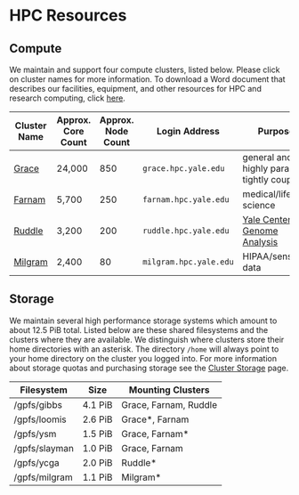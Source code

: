 # HPC Resources

## Compute

We maintain and support four compute clusters, listed below. Please click on cluster names for more information. To download a Word document that describes our facilities, equipment, and other resources for HPC and research computing, click [here](https://research.computing.yale.edu/sites/default/files/files/Facilities%20and%20Equipment%20Document-2020-02-27.docx).

| Cluster Name       | Approx. Core Count | Approx. Node Count | Login Address<img width=200/> | Purpose                                                  |
|--------------------|--------------------|---------------------|-------------------------------|----------------------------------------------------------|
| [Grace](grace)     | 24,000             | 850                 | `grace.hpc.yale.edu`          | general and highly parallel, tightly coupled             |
| [Farnam](farnam)   | 5,700              | 250                 | `farnam.hpc.yale.edu`         | medical/life science                                     |
| [Ruddle](ruddle)   | 3,200              | 200                 | `ruddle.hpc.yale.edu`         | [Yale Center for Genome Analysis](http://ycga.yale.edu/) |
| [Milgram](milgram) | 2,400              | 80                  | `milgram.hpc.yale.edu`        | HIPAA/sensitive data                                     |

## Storage

We maintain several high performance storage systems which amount to about 12.5 PiB total. Listed below are these shared filesystems and the clusters where they are available. We distinguish where clusters store their home directories with an asterisk. The directory `/home` will always point to your home directory on the cluster you logged into. For more information about storage quotas and purchasing storage see the [Cluster Storage](/clusters-at-yale/data/index) page.

| Filesystem    | Size    | Mounting Clusters     |
|---------------|---------|-----------------------|
| /gpfs/gibbs   | 4.1 PiB | Grace, Farnam, Ruddle |
| /gpfs/loomis  | 2.6 PiB | Grace\*, Farnam       |
| /gpfs/ysm     | 1.5 PiB | Grace, Farnam\*       |
| /gpfs/slayman | 1.0 PiB | Grace, Farnam         |
| /gpfs/ycga    | 2.0 PiB | Ruddle\*              |
| /gpfs/milgram | 1.1 PiB | Milgram\*             |
